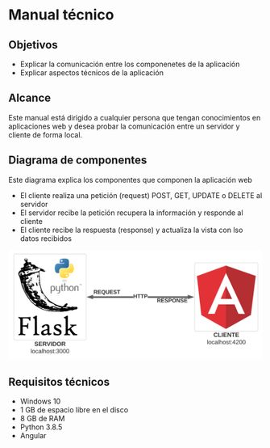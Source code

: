 # Manual técnico
## Objetivos
* Explicar la comunicación entre los componenetes de la aplicación
* Explicar aspectos técnicos de la aplicación

## Alcance
Este manual está dirigido a cualquier persona que tengan conocimientos en aplicaciones web y desea probar la comunicación entre un servidor y cliente de forma local.

## Diagrama de componentes 
Este diagrama explica los componentes que componen la aplicación web

- El cliente realiza una petición (request) POST, GET, UPDATE o DELETE al servidor
- El servidor recibe la petición recupera la información y responde al cliente
- El cliente recibe la respuesta (response) y actualiza la vista con lso datos recibidos

![Alt text](capturas/8.png?raw=true "")

## Requisitos técnicos
- Windows 10
- 1 GB de espacio libre en el disco
- 8 GB de RAM
- Python 3.8.5
- Angular
